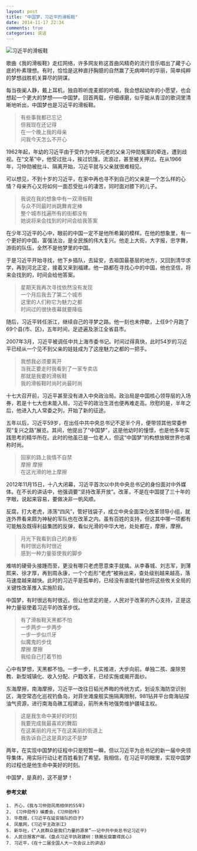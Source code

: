 ```yaml
---
layout: post
title: "中国梦，习近平的滑板鞋"
date: 2014-11-17 22:34
comments: true
categories: 说话
---
```

![习近平的滑板鞋](http://xuetang.qiniudn.com/hbx.jpg)

歌曲《我的滑板鞋》走红网络，许多网友称这首曲风精奇的流行音乐唱出了藏于心底的朴素理想。有时，恰恰是这种直抒胸臆的自然赢了无病呻吟的华丽，简单纯粹的梦想战胜机关算尽的阴谋。

每当夜阑人静，戴上耳机，独自聆听庞麦郎的吟唱，我会想起幼年的小愿望，也会想起一个更大的梦想——中国梦。回首两载，仔细琢磨，似乎能从青涩的歌词里清晰地听出，中国梦也是习近平的滑板鞋。<!-- more -->


> 有些事我都已忘记<br />
> 但我现在还记得<br />
> 在一个晚上我的母亲<br />
> 问我今天怎么不开心<br />

1962年起，年幼的习近平由于受作为中共元老的父亲习仲勋冤案的牵连，遭到歧视。在“文革”中，他受过批斗，挨过饥饿，流浪过，甚至被关押过。在从1966年，习仲勋被批斗、隔离开始，习近平就与父亲就很难相见。

可以想见，不到十岁的习近平，在家中再也寻不到自己的父亲是一个怎么样的心情？母亲齐心又将如何一面忍受批斗的凄苦，同时面对膝下的儿子。


> 我说在我的想象中有一双滑板鞋<br />
> 与众不同最时尚跳舞肯定棒<br />
> 整个城市找遍所有的街都没有<br />
> 她说将来会找到的时间会给我答案<br />

在少年习近平的心中，眼前的中国一定不是他所希冀的模样。在他的想象里，有一个更好的中国，富强法治，是全民族的伟大复兴。他走上大街，大字报，忠字舞，游街的队伍，全然不是他梦里的中国。

于是习近平开始寻找，他下乡插队，去延安，去祖国最基层的地方，又回到清华求学，再到河北正定，接着又来到福建。他一路都在寻找心中的中国，他也坚信，将来会找到的，时间会给他答案。


> 星期天我再次寻找依然没有发现<br />
> 一个月后我去了第二个城市<br />
> 这里的人们称它为魅力之都<br />
> 时间过的很快夜幕就要降临<br />

随后，习近平转任浙江，继续自己的寻梦之路。他一刻也未停歇，上任9个月跑了69个县(市、区)，五年时间，足迹遍及浙江全省县市。

2007年3月，习近平被调任中共上海市委书记。时间过得真快，此时54岁的习近平已经从一个见不到父亲的娃娃成为了这座魅力之都的一把手。


> 我想我必须要离开<br />
> 当我正要走时我看到了一家专卖店<br />
> 那就是我要的滑板鞋<br />
> 我的滑板鞋时尚时尚最时尚<br />

十七大召开前，习近平甚至没有进入中央政治局。政治局是中国核心领导层的入场券，若是十七大也未能入局，习近平的政治生涯也便再难走高。欣慰的是，半年之后，他进入九人常委之列，开始了新的征途。

五年以后，习近平59岁，在出任中共中央总书记不足半个月，便带领其他常委参观“复兴之路”展览。其间，他提出了“中国梦”，这是他幼时的憧憬，也是他多年实践思考的精华所在。此时的他虽已是一位老人，但这“中国梦”的构想放眼世界也堪称时尚。


> 回家的路上我情不自禁<br />
> 摩擦 摩擦<br />
> 在这光滑的地上摩擦<br />

2012年11月15日，十八大闭幕，习近平首次以中共中央总书记的身份面对中外媒体。在不长的讲话中，他强调要“坚持改革开放”。改革，不是在中国提了三十年的字眼，说起来容易，要做决非一帆风顺。

反腐，打大老虎，涤荡“四风”，管好钱袋子，成立中央全面深化改革领导小组，就连外界看来颇为神秘的军队也在改革之内。虽有百姓的支持，但这其中哪一项都有可能触及既得利益集团的反弹，看似光滑的中华大地，处处都在，摩擦，摩擦。


> 月光下我看到自己的身影<br />
> 有时很远有时很近<br />
> 感到一种力量驱使我的脚步<br />

难啃的硬骨头接踵而至，更没有哪只老虎愿意束手就擒。从李春城、刘志军，到薄熙来、徐才厚，再到周永康，一个个彪形“老虎”被揪出来，查处级别越来越高，落马速度越来越快。此时的习近平是孤单的，已经没有谁能代替他将这些攸关全局的关键性改革推入实施阶段。

中国梦，有时很远有时很近。但让他坚定的是，人民对于改革的齐心支持，正是这种力量驱使着习近平的改革步伐。


> 有了滑板鞋天黑都不怕<br />
> 一步两步一步两步<br />
> 一步一步似爪牙<br />
> 似魔鬼的步伐<br />
> 摩擦 摩擦<br />
> 我给自己打着节拍<br />

心中有梦想，天黑都不怕。一步一步，扎实推进，大步向前。单独二孩、废除劳教、新型城镇化、收入分配、户籍改革，已经实施或揭开面纱。

东海摩擦，南海摩擦，习近平一改往日韬光养晦的传统方式，划设东海防空识别区，海空常态化巡视钓鱼岛，对菲坐滩废舰实施隔离限制，981钻井平台南海钻探油气资源，进行南海岛礁工程建设，前所未有地强势维护疆域主权。


> 这是我生命中美好的时刻<br />
> 我要完成我最喜欢的舞蹈<br />
> 在这美丽的月光下在这美丽的街道上<br />
> 我告诉自己这是真的这不是梦<br />

两年，在实现中国梦的征程中只是短暂一瞬，但以习近平为总书记的新一届中央领导集体，用实际行动让老百姓看到了希望。我相信，在习近平的眼里，实现中国梦的过程也是他生命中美好的时刻。

中国梦，是真的，这不是梦！



#### 参考文献

	1. 齐心，《我与习仲勋风雨相伴的55年》
	2. 《习仲勋传》编委会，《习仲勋传》
	3. 华商报，《习近平在延安插队的日子》
	4. 凤凰网，《习近平主政浙江》
	5. 新华社，《“人民群众是我们力量的源泉”——记中共中央总书记习近平》
	6. 人民日报客户端，《盘点习近平执政建树：铁腕反腐赢得民心》
	7. 习近平，《在十二届全国人大一次会议上的讲话》


